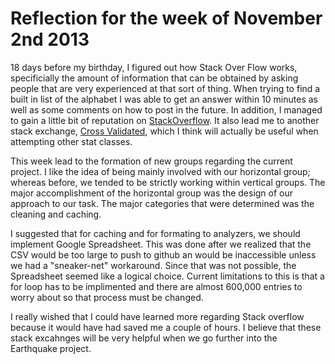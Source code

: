 Reflection for the week of November 2nd 2013
============================================

  18 days before my birthday, I figured out how Stack Over Flow works, specificially the amount of information that can be
obtained by asking people that are very experienced at that sort of thing. When trying to find a built in list of the alphabet
I was able to get an answer within 10 minutes as well as some comments on how to post in the future. In addition, I managed
to gain a little bit of reputation on [StackOverflow](http://stackoverflow.com/questions/19747199/is-there-a-built-in-list-in-python-or-some-package-that-has-a-list-of-the-alphab/19747239?noredirect=1#19747239). It also lead me to another stack exchange, [Cross Validated](http://stats.stackexchange.com/), which 
I think will actually be useful when attempting other stat classes.

  This week lead to the formation of new groups regarding the current project. I like the idea of being mainly involved with
our horizontal group; whereas before, we tended to be strictly working within vertical groups. The major accomplishment of
the horizontal group was the design of our approach to our task. The major categories that were determined was the cleaning
and caching. 

  I suggested that for caching and for formating to analyzers, we should implement Google Spreadsheet. This was done after
we realized that the CSV would be too large to push to github an would be inaccessible unless we had a "sneaker-net" workaround.
Since that was not possible, the Spreadsheet seemed like a logical choice. Current limitations to this is that a for loop
has to be implimented and there are almost 600,000 entries to worry about so that process must be changed.

  I really wished that I could have learned more regarding Stack overflow because it would have had saved me a couple of hours.
I believe that these stack excahnges will be very helpful when we go further into the Earthquake project.


